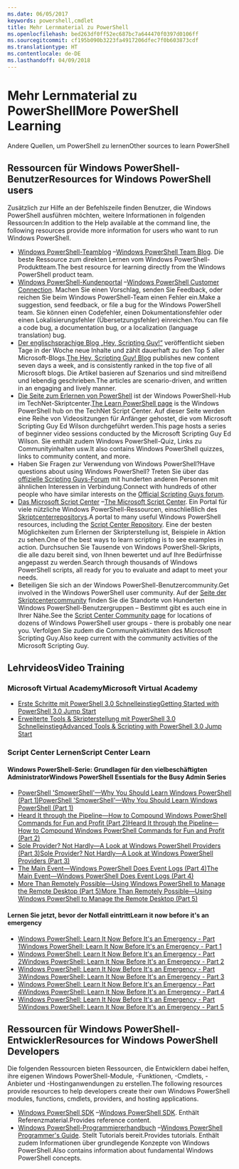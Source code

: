 ```yaml
---
ms.date: 06/05/2017
keywords: powershell,cmdlet
title: Mehr Lernmaterial zu PowerShell
ms.openlocfilehash: bed263df0ff52ec687bc7a644470f0397d0106ff
ms.sourcegitcommit: cf195b090b3223fa4917206dfec7f0b603873cdf
ms.translationtype: HT
ms.contentlocale: de-DE
ms.lasthandoff: 04/09/2018
---
```

# <a name="more-powershell-learning"></a><span data-ttu-id="31ec6-103">Mehr Lernmaterial zu PowerShell</span><span class="sxs-lookup"><span data-stu-id="31ec6-103">More PowerShell Learning</span></span>

<span data-ttu-id="31ec6-104">Andere Quellen, um PowerShell zu lernen</span><span class="sxs-lookup"><span data-stu-id="31ec6-104">Other sources to learn PowerShell</span></span>

## <a name="resources-for-windows-powershell-users"></a><span data-ttu-id="31ec6-105">Ressourcen für Windows PowerShell-Benutzer</span><span class="sxs-lookup"><span data-stu-id="31ec6-105">Resources for Windows PowerShell users</span></span>

<span data-ttu-id="31ec6-106">Zusätzlich zur Hilfe an der Befehlszeile finden Benutzer, die Windows PowerShell ausführen möchten, weitere Informationen in folgenden Ressourcen:</span><span class="sxs-lookup"><span data-stu-id="31ec6-106">In addition to the Help available at the command line, the following resources provide more information for users who want to run Windows PowerShell.</span></span>

- <span data-ttu-id="31ec6-107">[Windows PowerShell-Teamblog](http://blogs.msdn.com/b/powershell/) –</span><span class="sxs-lookup"><span data-stu-id="31ec6-107">[Windows PowerShell Team Blog](http://blogs.msdn.com/b/powershell/).</span></span> <span data-ttu-id="31ec6-108">Die beste Ressource zum direkten Lernen vom Windows PowerShell-Produktteam.</span><span class="sxs-lookup"><span data-stu-id="31ec6-108">The best resource for learning directly from the Windows PowerShell product team.</span></span>
- <span data-ttu-id="31ec6-109">[Windows PowerShell-Kundenportal](http://Connect.Microsoft.com/PowerShell) –</span><span class="sxs-lookup"><span data-stu-id="31ec6-109">[Windows PowerShell Customer Connection](http://Connect.Microsoft.com/PowerShell).</span></span> <span data-ttu-id="31ec6-110">Machen Sie einen Vorschlag, senden Sie Feedback, oder reichen Sie beim Windows PowerShell-Team einen Fehler ein.</span><span class="sxs-lookup"><span data-stu-id="31ec6-110">Make a suggestion, send feedback, or file a bug for the Windows PowerShell team.</span></span> <span data-ttu-id="31ec6-111">Sie können einen Codefehler, einen Dokumentationsfehler oder einen Lokalisierungsfehler (Übersetzungsfehler) einreichen.</span><span class="sxs-lookup"><span data-stu-id="31ec6-111">You can file a code bug, a documentation bug, or a localization (language translation) bug.</span></span>
- <span data-ttu-id="31ec6-112">[Der englischsprachige Blog „Hey, Scripting Guy!“](https://blogs.technet.microsoft.com/heyscriptingguy/) veröffentlicht sieben Tage in der Woche neue Inhalte und zählt dauerhaft zu den Top 5 aller Microsoft-Blogs.</span><span class="sxs-lookup"><span data-stu-id="31ec6-112">[The Hey, Scripting Guy! Blog](https://blogs.technet.microsoft.com/heyscriptingguy/) publishes new content seven days a week, and is consistently ranked in the top five of all Microsoft blogs.</span></span> <span data-ttu-id="31ec6-113">Die Artikel basieren auf Szenarios und sind mitreißend und lebendig geschrieben.</span><span class="sxs-lookup"><span data-stu-id="31ec6-113">The articles are scenario-driven, and written in an engaging and lively manner.</span></span>
- <span data-ttu-id="31ec6-114">[Die Seite zum Erlernen von PowerShell](https://blogs.technet.microsoft.com/heyscriptingguy/2015/01/04/weekend-scripter-the-best-ways-to-learn-powershell/) ist der Windows PowerShell-Hub im TechNet-Skriptcenter.</span><span class="sxs-lookup"><span data-stu-id="31ec6-114">[The Learn PowerShell page](https://blogs.technet.microsoft.com/heyscriptingguy/2015/01/04/weekend-scripter-the-best-ways-to-learn-powershell/) is the Windows PowerShell hub on the TechNet Script Center.</span></span> <span data-ttu-id="31ec6-115">Auf dieser Seite werden eine Reihe von Videositzungen für Anfänger gehostet, die vom Microsoft Scripting Guy Ed Wilson durchgeführt werden.</span><span class="sxs-lookup"><span data-stu-id="31ec6-115">This page hosts a series of beginner video sessions conducted by the Microsoft Scripting Guy Ed Wilson.</span></span> <span data-ttu-id="31ec6-116">Sie enthält zudem Windows PowerShell-Quiz, Links zu Communityinhalten usw.</span><span class="sxs-lookup"><span data-stu-id="31ec6-116">It also contains Windows PowerShell quizzes, links to community content, and more.</span></span>
- <span data-ttu-id="31ec6-117">Haben Sie Fragen zur Verwendung von Windows PowerShell?</span><span class="sxs-lookup"><span data-stu-id="31ec6-117">Have questions about using Windows PowerShell?</span></span> <span data-ttu-id="31ec6-118">Treten Sie über das [offizielle Scripting Guys-Forum](http://social.technet.microsoft.com/forums/itcg/threads/) mit hunderten anderen Personen mit ähnlichen Interessen in Verbindung.</span><span class="sxs-lookup"><span data-stu-id="31ec6-118">Connect with hundreds of other people who have similar interests on the [Official Scripting Guys forum](http://social.technet.microsoft.com/forums/itcg/threads/).</span></span>
- <span data-ttu-id="31ec6-119">[Das Microsoft Script Center](https://technet.microsoft.com/scriptcenter) –</span><span class="sxs-lookup"><span data-stu-id="31ec6-119">[The Microsoft Script Center](https://technet.microsoft.com/scriptcenter).</span></span> <span data-ttu-id="31ec6-120">Ein Portal für viele nützliche Windows PowerShell-Ressourcen, einschließlich des [Skriptcenterrepositorys](http://gallery.technet.microsoft.com/scriptcenter/).</span><span class="sxs-lookup"><span data-stu-id="31ec6-120">A portal to many useful Windows PowerShell resources, including the [Script Center Repository](http://gallery.technet.microsoft.com/scriptcenter/).</span></span> <span data-ttu-id="31ec6-121">Eine der besten Möglichkeiten zum Erlernen der Skripterstellung ist, Beispiele in Aktion zu sehen.</span><span class="sxs-lookup"><span data-stu-id="31ec6-121">One of the best ways to learn scripting is to see examples in action.</span></span> <span data-ttu-id="31ec6-122">Durchsuchen Sie Tausende von Windows PowerShell-Skripts, die alle dazu bereit sind, von Ihnen bewertet und auf Ihre Bedürfnisse angepasst zu werden.</span><span class="sxs-lookup"><span data-stu-id="31ec6-122">Search through thousands of Windows PowerShell scripts, all ready for you to evaluate and adapt to meet your needs.</span></span>
- <span data-ttu-id="31ec6-123">Beteiligen Sie sich an der Windows PowerShell-Benutzercommunity.</span><span class="sxs-lookup"><span data-stu-id="31ec6-123">Get involved in the Windows PowerShell user community.</span></span> <span data-ttu-id="31ec6-124">Auf der [Seite der Skriptcentercommunity](https://technet.microsoft.com/scriptcenter/hh182567.aspx) finden Sie die Standorte von Hunderten Windows PowerShell-Benutzergruppen – Bestimmt gibt es auch eine in Ihrer Nähe.</span><span class="sxs-lookup"><span data-stu-id="31ec6-124">See the [Script Center Community page](https://technet.microsoft.com/scriptcenter/hh182567.aspx) for locations of dozens of Windows PowerShell user groups - there is probably one near you.</span></span> <span data-ttu-id="31ec6-125">Verfolgen Sie zudem die Communityaktivitäten des Microsoft Scripting Guy.</span><span class="sxs-lookup"><span data-stu-id="31ec6-125">Also keep current with the community activities of the Microsoft Scripting Guy.</span></span>

## <a name="video-training"></a><span data-ttu-id="31ec6-126">Lehrvideos</span><span class="sxs-lookup"><span data-stu-id="31ec6-126">Video Training</span></span>

### <a name="microsoft-virtual-academy"></a><span data-ttu-id="31ec6-127">Microsoft Virtual Academy</span><span class="sxs-lookup"><span data-stu-id="31ec6-127">Microsoft Virtual Academy</span></span>
- [<span data-ttu-id="31ec6-128">Erste Schritte mit PowerShell 3.0 Schnelleinstieg</span><span class="sxs-lookup"><span data-stu-id="31ec6-128">Getting Started with PowerShell 3.0 Jump Start</span></span>](https://mva.microsoft.com/en-US/training-courses/getting-started-with-powershell-30-jump-start-8276)
- [<span data-ttu-id="31ec6-129">Erweiterte Tools & Skripterstellung mit PowerShell 3.0 Schnelleinstieg</span><span class="sxs-lookup"><span data-stu-id="31ec6-129">Advanced Tools & Scripting with PowerShell 3.0 Jump Start</span></span>](https://mva.microsoft.com/en-US/training-courses/advanced-tools-scripting-with-powershell-30-jump-start-8231)

### <a name="script-center-learn"></a><span data-ttu-id="31ec6-130">Script Center Lernen</span><span class="sxs-lookup"><span data-stu-id="31ec6-130">Script Center Learn</span></span>
#### <a name="windows-powershell-essentials-for-the-busy-admin-series"></a><span data-ttu-id="31ec6-131">Windows PowerShell-Serie: Grundlagen für den vielbeschäftigten Administrator</span><span class="sxs-lookup"><span data-stu-id="31ec6-131">Windows PowerShell Essentials for the Busy Admin Series</span></span>
- [<span data-ttu-id="31ec6-132">PowerShell 'SmowerShell'—Why You Should Learn Windows PowerShell &#40;Part 1&#41;</span><span class="sxs-lookup"><span data-stu-id="31ec6-132">PowerShell 'SmowerShell'—Why You Should Learn Windows PowerShell &#40;Part 1&#41;</span></span>](http://dlbmodigital.microsoft.com/webcasts/wmv/23976_Dnl_L.wmv)
- [<span data-ttu-id="31ec6-133">Heard It through the Pipeline—How to Compound Windows PowerShell Commands for Fun and Profit &#40;Part 2&#41;</span><span class="sxs-lookup"><span data-stu-id="31ec6-133">Heard It through the Pipeline—How to Compound Windows PowerShell Commands for Fun and Profit &#40;Part 2&#41;</span></span>](http://dlbmodigital.microsoft.com/webcasts/wmv/23977_Dnl_L.wmv)
- [<span data-ttu-id="31ec6-134">Sole Provider? Not Hardly—A Look at Windows PowerShell Providers &#40;Part 3&#41;</span><span class="sxs-lookup"><span data-stu-id="31ec6-134">Sole Provider? Not Hardly—A Look at Windows PowerShell Providers &#40;Part 3&#41;</span></span>](http://dlbmodigital.microsoft.com/webcasts/wmv/23978_Dnl_L.wmv)
- [<span data-ttu-id="31ec6-135">The Main Event—Windows PowerShell Does Event Logs &#40;Part 4&#41;</span><span class="sxs-lookup"><span data-stu-id="31ec6-135">The Main Event—Windows PowerShell Does Event Logs &#40;Part 4&#41;</span></span>](http://dlbmodigital.microsoft.com/webcasts/wmv/23979_Dnl_L.wmv)
- [<span data-ttu-id="31ec6-136">More Than Remotely Possible—Using Windows PowerShell to Manage the Remote Desktop &#40;Part 5&#41;</span><span class="sxs-lookup"><span data-stu-id="31ec6-136">More Than Remotely Possible—Using Windows PowerShell to Manage the Remote Desktop &#40;Part 5&#41;</span></span>](http://dlbmodigital.microsoft.com/webcasts/wmv/23980_Dnl_L.wmv)

#### <a name="learn-it-now-before-its-an-emergency"></a><span data-ttu-id="31ec6-137">Lernen Sie jetzt, bevor der Notfall eintritt</span><span class="sxs-lookup"><span data-stu-id="31ec6-137">Learn it now before it's an emergency</span></span>
- [<span data-ttu-id="31ec6-138">Windows PowerShell: Learn It Now Before It's an Emergency - Part 1</span><span class="sxs-lookup"><span data-stu-id="31ec6-138">Windows PowerShell: Learn It Now Before It's an Emergency - Part 1</span></span>](http://dlbmodigital.microsoft.com/webcasts/wmv/1032481530_Dnl_L.wmv)
- [<span data-ttu-id="31ec6-139">Windows PowerShell: Learn It Now Before It's an Emergency - Part 2</span><span class="sxs-lookup"><span data-stu-id="31ec6-139">Windows PowerShell: Learn It Now Before It's an Emergency - Part 2</span></span>](http://dlbmodigital.microsoft.com/webcasts/wmv/1032481542_Dnl_L.wmv)
- [<span data-ttu-id="31ec6-140">Windows PowerShell: Learn It Now Before It's an Emergency - Part 3</span><span class="sxs-lookup"><span data-stu-id="31ec6-140">Windows PowerShell: Learn It Now Before It's an Emergency - Part 3</span></span>](http://dlbmodigital.microsoft.com/webcasts/wmv/1032481548_Dnl_L.wmv)
- [<span data-ttu-id="31ec6-141">Windows PowerShell: Learn It Now Before It's an Emergency - Part 4</span><span class="sxs-lookup"><span data-stu-id="31ec6-141">Windows PowerShell: Learn It Now Before It's an Emergency - Part 4</span></span>](http://dlbmodigital.microsoft.com/webcasts/wmv/1032481552_Dnl_L.wmv)
- [<span data-ttu-id="31ec6-142">Windows PowerShell: Learn It Now Before It's an Emergency - Part 5</span><span class="sxs-lookup"><span data-stu-id="31ec6-142">Windows PowerShell: Learn It Now Before It's an Emergency - Part 5</span></span>](http://dlbmodigital.microsoft.com/webcasts/wmv/1032481554_Dnl_L.wmv)

## <a name="resources-for-windows-powershell-developers"></a><span data-ttu-id="31ec6-143">Ressourcen für Windows PowerShell-Entwickler</span><span class="sxs-lookup"><span data-stu-id="31ec6-143">Resources for Windows PowerShell Developers</span></span>

<span data-ttu-id="31ec6-144">Die folgenden Ressourcen bieten Ressourcen, die Entwicklern dabei helfen, ihre eigenen Windows PowerShell-Module, -Funktionen, -Cmdlets, -Anbieter und -Hostinganwendungen zu erstellen.</span><span class="sxs-lookup"><span data-stu-id="31ec6-144">The following resources provide resources to help developers create their own Windows PowerShell modules, functions, cmdlets, providers, and hosting applications.</span></span>

- <span data-ttu-id="31ec6-145">[Windows PowerShell SDK](http://go.microsoft.com/fwlink/p/?LinkID=89595) –</span><span class="sxs-lookup"><span data-stu-id="31ec6-145">[Windows PowerShell SDK](http://go.microsoft.com/fwlink/p/?LinkID=89595).</span></span> <span data-ttu-id="31ec6-146">Enthält Referenzmaterial.</span><span class="sxs-lookup"><span data-stu-id="31ec6-146">Provides reference content.</span></span>
- <span data-ttu-id="31ec6-147">[Windows PowerShell-Programmiererhandbuch](http://go.microsoft.com/fwlink/p/?LinkID=89596) –</span><span class="sxs-lookup"><span data-stu-id="31ec6-147">[Windows PowerShell Programmer's Guide](http://go.microsoft.com/fwlink/p/?LinkID=89596).</span></span> <span data-ttu-id="31ec6-148">Stellt Tutorials bereit.</span><span class="sxs-lookup"><span data-stu-id="31ec6-148">Provides tutorials.</span></span> <span data-ttu-id="31ec6-149">Enthält zudem Informationen über grundlegende Konzepte von Windows PowerShell.</span><span class="sxs-lookup"><span data-stu-id="31ec6-149">Also contains information about fundamental Windows PowerShell concepts.</span></span>